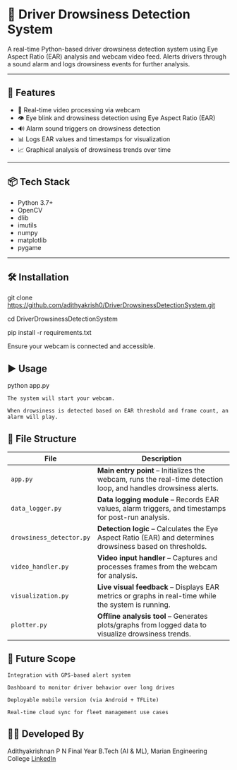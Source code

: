 # 🛑 Driver Drowsiness Detection System

A real-time Python-based driver drowsiness detection system using Eye Aspect Ratio (EAR) analysis and webcam video feed. Alerts drivers through a sound alarm and logs drowsiness events for further analysis.

---

## 🚀 Features

- 🎥 Real-time video processing via webcam
- 👁️ Eye blink and drowsiness detection using Eye Aspect Ratio (EAR)
- 🔊 Alarm sound triggers on drowsiness detection
- 📊 Logs EAR values and timestamps for visualization
- 📈 Graphical analysis of drowsiness trends over time

---

## 📦 Tech Stack

- Python 3.7+
- OpenCV
- dlib
- imutils
- numpy
- matplotlib
- pygame

---

## 🛠️ Installation

git clone https://github.com/adithyakrish0/DriverDrowsinessDetectionSystem.git

cd DriverDrowsinessDetectionSystem

pip install -r requirements.txt

Ensure your webcam is connected and accessible.

## ▶️ Usage

python app.py

    The system will start your webcam.

    When drowsiness is detected based on EAR threshold and frame count, an alarm will play.

## 📁 File Structure

| File                     | Description                                                                                                      |
| ------------------------ | ---------------------------------------------------------------------------------------------------------------- |
| `app.py`                 | **Main entry point** – Initializes the webcam, runs the real-time detection loop, and handles drowsiness alerts. |
| `data_logger.py`         | **Data logging module** – Records EAR values, alarm triggers, and timestamps for post-run analysis.              |
| `drowsiness_detector.py` | **Detection logic** – Calculates the Eye Aspect Ratio (EAR) and determines drowsiness based on thresholds.       |
| `video_handler.py`       | **Video input handler** – Captures and processes frames from the webcam for analysis.                            |
| `visualization.py`       | **Live visual feedback** – Displays EAR metrics or graphs in real-time while the system is running.              |
| `plotter.py`             | **Offline analysis tool** – Generates plots/graphs from logged data to visualize drowsiness trends.              |


## 🔮 Future Scope

    Integration with GPS-based alert system

    Dashboard to monitor driver behavior over long drives

    Deployable mobile version (via Android + TFLite)

    Real-time cloud sync for fleet management use cases

## 👨‍💻 Developed By

Adithyakrishnan P N
Final Year B.Tech (AI & ML), Marian Engineering College
[LinkedIn](https://www.linkedin.com/in/adithyakrishnanpn/)
